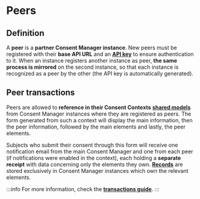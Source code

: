 # Peers



## Definition

A **peer** is a **partner Consent Manager instance**.
New peers must be registered with their **base API URL** and an [**API key**](/docs/concepts/keys) to ensure authentication to it.
When an instance registers another instance as peer, **the same process is mirrored** on the second instance, so that each instance is recognized as a peer by the other (the API key is automatically generated).



## Peer transactions

Peers are allowed to **reference in their Consent Contexts** [**shared models**](/docs/concepts/models) from Consent Manager instances where they are registered as peers.
The form generated from such a context will display the main information, then the peer information, followed by the main elements and lastly, the peer elements.

Subjects who submit their consent through this form will receive one notification email from the main Consent Manager and one from each peer (if notifications were enabled in the context), each holding a **separate receipt** with data concerning only the elements they own.
[**Records**](/docs/concepts/records) are stored exclusively in Consent Manager instances which own the relevant elements.

:::info
For more information, check the [**transactions guide**](/docs/concepts/transactions).
:::
